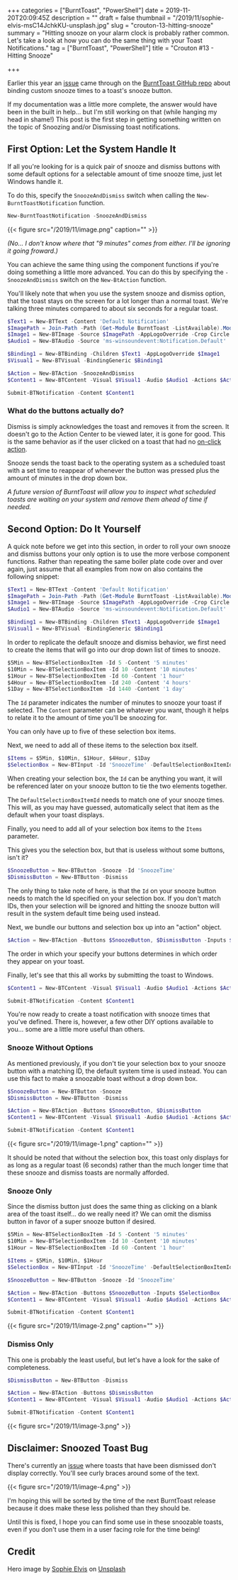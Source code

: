 +++
categories = ["BurntToast", "PowerShell"]
date = 2019-11-20T20:09:45Z
description = ""
draft = false
thumbnail = "/2019/11/sophie-elvis-msC14JchkKU-unsplash.jpg"
slug = "crouton-13-hitting-snooze"
summary = "Hitting snooze on your alarm clock is probably rather common. Let's take a look at how you can do the same thing with your Toast Notifications."
tag = ["BurntToast", "PowerShell"]
title = "Crouton #13 - Hitting Snooze"

+++


Earlier this year an [issue](https://github.com/Windos/BurntToast/issues/71) came through on the [BurntToast GitHub repo](https://github.com/Windos/BurntToast) about binding custom snooze times to a toast's snooze button.

If my documentation was a little more complete, the answer would have been in the built in help... but I'm still working on that (while hanging my head in shame!) This post is the first step in getting something written on the topic of Snoozing and/or Dismissing toast notifications.

## First Option: Let the System Handle It

If all you're looking for is a quick pair of snooze and dismiss buttons with some default options for a selectable amount of time snooze time, just let Windows handle it.

To do this, specify the `SnoozeAndDismiss` switch when calling the `New-BurntToastNotification` function.

```powershell
New-BurntToastNotification -SnoozeAndDismiss
```

{{< figure src="/2019/11/image.png" caption="" >}}

_(No... I don't know where that "9 minutes" comes from either. I'll be ignoring it going froward.)_

You can achieve the same thing using the component functions if you're doing something a little more advanced. You can do this by specifying the `-SnoozeAndDismiss` switch on the `New-BtAction` function.

You'll likely note that when you use the system snooze and dismiss option, that the toast stays on the screen for a lot longer than a normal toast. We're talking three minutes compared to about six seconds for a regular toast.

```powershell
$Text1 = New-BTText -Content 'Default Notification'
$ImagePath = Join-Path -Path (Get-Module BurntToast -ListAvailable).ModuleBase -ChildPath 'Images\BurntToast.png'
$Image1 = New-BTImage -Source $ImagePath -AppLogoOverride -Crop Circle
$Audio1 = New-BTAudio -Source 'ms-winsoundevent:Notification.Default'

$Binding1 = New-BTBinding -Children $Text1 -AppLogoOverride $Image1
$Visual1 = New-BTVisual -BindingGeneric $Binding1

$Action = New-BTAction -SnoozeAndDismiss
$Content1 = New-BTContent -Visual $Visual1 -Audio $Audio1 -Actions $Action

Submit-BTNotification -Content $Content1
```

### What do the buttons actually do?

Dismiss is simply acknowledges the toast and removes it from the screen. It doesn't go to the Action Center to be viewed later, it is gone for good. This is the same behavior as if the user clicked on a toast that had no [on-click action](__GHOST_URL__/2017/05/08/crouton-clickable/).

Snooze sends the toast back to the operating system as a scheduled toast with a set time to reappear of whenever the button was pressed plus the amount of minutes in the drop down box.

_A future version of BurntToast will allow you to inspect what scheduled toasts are waiting on your system and remove them ahead of time if needed._

## Second Option: Do It Yourself

A quick note before we get into this section, in order to roll your own snooze and dismiss buttons your only option is to use the more verbose component functions. Rather than repeating the same boiler plate code over and over again, just assume that all examples from now on also contains the following snippet:

```powershell
$Text1 = New-BTText -Content 'Default Notification'
$ImagePath = Join-Path -Path (Get-Module BurntToast -ListAvailable).ModuleBase -ChildPath 'Images\BurntToast.png'
$Image1 = New-BTImage -Source $ImagePath -AppLogoOverride -Crop Circle
$Audio1 = New-BTAudio -Source 'ms-winsoundevent:Notification.Default'

$Binding1 = New-BTBinding -Children $Text1 -AppLogoOverride $Image1
$Visual1 = New-BTVisual -BindingGeneric $Binding1
```

In order to replicate the default snooze and dismiss behavior, we first need to create the items that will go into our drop down list of times to snooze.

```powershell
$5Min = New-BTSelectionBoxItem -Id 5 -Content '5 minutes'
$10Min = New-BTSelectionBoxItem -Id 10 -Content '10 minutes'
$1Hour = New-BTSelectionBoxItem -Id 60 -Content '1 hour'
$4Hour = New-BTSelectionBoxItem -Id 240 -Content '4 hours'
$1Day = New-BTSelectionBoxItem -Id 1440 -Content '1 day'
```

The `Id` parameter indicates the number of minutes to snooze your toast if selected. The `Content` parameter can be whatever you want, though it helps to relate it to the amount of time you'll be snoozing for.

You can only have up to five of these selection box items.

Next, we need to add all of these items to the selection box itself.

```powershell
$Items = $5Min, $10Min, $1Hour, $4Hour, $1Day
$SelectionBox = New-BTInput -Id 'SnoozeTime' -DefaultSelectionBoxItemId 10 -Items $Items
```

When creating your selection box, the `Id` can be anything you want, it will be referenced later on your snooze button to tie the two elements together.

The `DefaultSelectionBoxItemId` needs to match one of your snooze times. This will, as you may have guessed, automatically select that item as the default when your toast displays.

Finally, you need to add all of your selection box items to the `Items` parameter.

This gives you the selection box, but that is useless without some buttons, isn't it?

```powershell
$SnoozeButton = New-BTButton -Snooze -Id 'SnoozeTime'
$DismissButton = New-BTButton -Dismiss
```

The only thing to take note of here, is that the `Id` on your snooze button needs to match the Id specified on your selection box. If you don't match IDs, then your selection will be ignored and hitting the snooze button will result in the system default time being used instead.

Next, we bundle our buttons and selection box up into an "action" object.

```powershell
$Action = New-BTAction -Buttons $SnoozeButton, $DismissButton -Inputs $SelectionBox
```

The order in which your specify your buttons determines in which order they appear on your toast.

Finally, let's see that this all works by submitting the toast to Windows.

```powershell
$Content1 = New-BTContent -Visual $Visual1 -Audio $Audio1 -Actions $Action

Submit-BTNotification -Content $Content1
```

You're now ready to create a toast notification with snooze times that you've defined. There is, however, a few other DIY options available to you... some are a little more useful than others.

### Snooze Without Options

As mentioned previously, if you don't tie your selection box to your snooze button with a matching ID, the default system time is used instead. You can use this fact to make a snoozable toast without a drop down box.

```powershell
$SnoozeButton = New-BTButton -Snooze
$DismissButton = New-BTButton -Dismiss

$Action = New-BTAction -Buttons $SnoozeButton, $DismissButton
$Content1 = New-BTContent -Visual $Visual1 -Audio $Audio1 -Actions $Action

Submit-BTNotification -Content $Content1
```

{{< figure src="/2019/11/image-1.png" caption="" >}}

It should be noted that without the selection box, this toast only displays for as long as a regular toast (6 seconds) rather than the much longer time that these snooze and dismiss toasts are normally afforded.

### Snooze Only

Since the dismiss button just does the same thing as clicking on a blank area of the toast itself... do we really need it? We can omit the dismiss button in favor of a super snooze button if desired.

```powershell
$5Min = New-BTSelectionBoxItem -Id 5 -Content '5 minutes'
$10Min = New-BTSelectionBoxItem -Id 10 -Content '10 minutes'
$1Hour = New-BTSelectionBoxItem -Id 60 -Content '1 hour'

$Items = $5Min, $10Min, $1Hour
$SelectionBox = New-BTInput -Id 'SnoozeTime' -DefaultSelectionBoxItemId 10 -Items $Items

$SnoozeButton = New-BTButton -Snooze -Id 'SnoozeTime'

$Action = New-BTAction -Buttons $SnoozeButton -Inputs $SelectionBox
$Content1 = New-BTContent -Visual $Visual1 -Audio $Audio1 -Actions $Action

Submit-BTNotification -Content $Content1
```

{{< figure src="/2019/11/image-2.png" caption="" >}}

### Dismiss Only

This one is probably the least useful, but let's have a look for the sake of completeness.

```powershell
$DismissButton = New-BTButton -Dismiss

$Action = New-BTAction -Buttons $DismissButton
$Content1 = New-BTContent -Visual $Visual1 -Audio $Audio1 -Actions $Action

Submit-BTNotification -Content $Content1
```

{{< figure src="/2019/11/image-3.png" >}}

## Disclaimer: Snoozed Toast Bug

There's currently an [issue](https://github.com/Windos/BurntToast/issues/72) where toasts that have been dismissed don't display correctly. You'll see curly braces around some of the text.

{{< figure src="/2019/11/image-4.png" >}}

I'm hoping this will be sorted by the time of the next BurntToast release because it does make these less polished than they should be.

Until this is fixed, I hope you can find some use in these snoozable toasts, even if you don't use them in a user facing role for the time being!

## Credit

Hero image by [Sophie Elvis](https://unsplash.com/@thetechnomaid?utm_source=unsplash&utm_medium=referral&utm_content=creditCopyText) on [Unsplash](https://unsplash.com/s/photos/snooze?utm_source=unsplash&utm_medium=referral&utm_content=creditCopyText)

